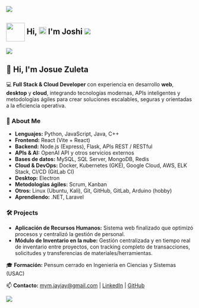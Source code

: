 <!-- flicker line -->
 <img src="https://user-images.githubusercontent.com/73097560/115834477-dbab4500-a447-11eb-908a-139a6edaec5c.gif">

## <picture align="center"><img align="center" src = "https://github.com/7oSkaaa/7oSkaaa/blob/main/Images/about_me.gif?raw=true" width = 50px></picture>  <b> <b>Hi, </b><img src="https://media.giphy.com/media/hvRJCLFzcasrR4ia7z/giphy.gif" width="20"> I'm Joshi </b> <img src="https://user-images.githubusercontent.com/73097560/115834477-dbab4500-a447-11eb-908a-139a6edaec5c.gif"> 

<!-- flicker line -->
<img src="https://user-images.githubusercontent.com/73097560/115834477-dbab4500-a447-11eb-908a-139a6edaec5c.gif">

## 👋 Hi, I'm Josue Zuleta

💻 **Full Stack & Cloud Developer** con experiencia en desarrollo **web**, **desktop** y **cloud**, integrando tecnologías modernas, APIs inteligentes y metodologías ágiles para crear soluciones escalables, seguras y orientadas a la eficiencia operativa.

### 🚀 About Me
- **Lenguajes:** Python, JavaScript, Java, C++
- **Frontend:** React (Vite + React)
- **Backend:** Node.js (Express), Flask, APIs REST / RESTful
- **APIs & AI:** OpenAI API y otros servicios externos
- **Bases de datos:** MySQL, SQL Server, MongoDB, Redis
- **Cloud & DevOps:** Docker, Kubernetes (GKE), Google Cloud, AWS, ELK Stack, CI/CD (GitLab CI)
- **Desktop:** Electron
- **Metodologías ágiles:** Scrum, Kanban
- **Otros:** Linux (Ubuntu, Kali), Git, GitHub, GitLab, Arduino (hobby)
- **Aprendiendo:** .NET, Laravel

### 🛠 Projects
- **Aplicación de Recursos Humanos:** Sistema web finalizado que optimizó procesos y centralizó la gestión de personal.
- **Módulo de Inventario en la nube:** Gestión centralizada y en tiempo real de inventario entre proyectos, con tracking completo de transacciones, solicitudes y transferencias de materiales/herramientas.

🎓 **Formación:** Pensum cerrado en Ingeniería en Ciencias y Sistemas (USAC)

📫 **Contacto:** [mym.jayjay@gmail.com](mailto:mym.jayjay@gmail.com) | [LinkedIn](https://www.linkedin.com/in/josue-zuleta/) | [GitHub](https://github.com/joshi-debb)

<!-- flicker line -->
<img src="https://user-images.githubusercontent.com/73097560/115834477-dbab4500-a447-11eb-908a-139a6edaec5c.gif">